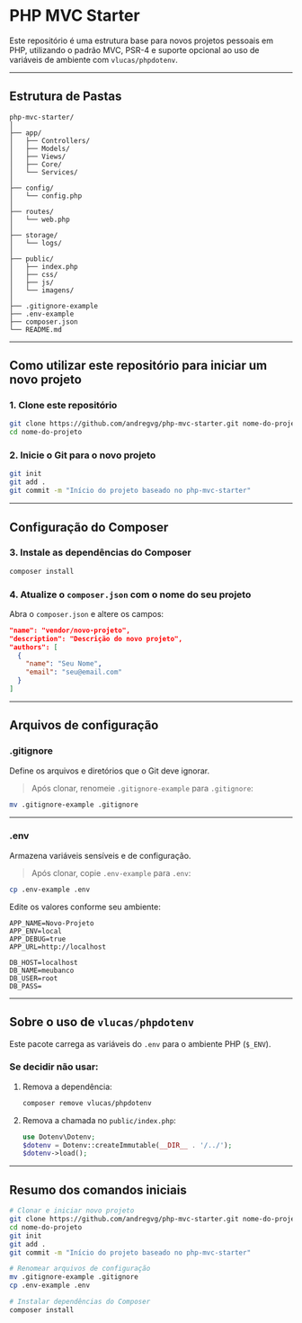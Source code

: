 # PHP MVC Starter

Este repositório é uma estrutura base para novos projetos pessoais em PHP, utilizando o padrão MVC, PSR-4 e suporte opcional ao uso de variáveis de ambiente com `vlucas/phpdotenv`.

---

## Estrutura de Pastas

```
php-mvc-starter/
│
├── app/
│   ├── Controllers/
│   ├── Models/
│   ├── Views/
│   ├── Core/
│   └── Services/
│
├── config/
│   └── config.php
│
├── routes/
│   └── web.php
│
├── storage/
│   └── logs/
│
├── public/
│   ├── index.php
│   ├── css/
│   ├── js/
│   └── imagens/
│
├── .gitignore-example
├── .env-example
├── composer.json
└── README.md
```

---

## Como utilizar este repositório para iniciar um novo projeto

### 1. Clone este repositório
```bash
git clone https://github.com/andregvg/php-mvc-starter.git nome-do-projeto
cd nome-do-projeto
```

### 2. Inicie o Git para o novo projeto
```bash
git init
git add .
git commit -m "Início do projeto baseado no php-mvc-starter"
```

---

## Configuração do Composer

### 3. Instale as dependências do Composer
```bash
composer install
```

### 4. Atualize o `composer.json` com o nome do seu projeto

Abra o `composer.json` e altere os campos:

```json
"name": "vendor/novo-projeto",
"description": "Descrição do novo projeto",
"authors": [
  {
    "name": "Seu Nome",
    "email": "seu@email.com"
  }
]
```

---

## Arquivos de configuração

### .gitignore

Define os arquivos e diretórios que o Git deve ignorar.

> Após clonar, renomeie `.gitignore-example` para `.gitignore`:
```bash
mv .gitignore-example .gitignore
```

---

### .env

Armazena variáveis sensíveis e de configuração.

> Após clonar, copie `.env-example` para `.env`:
```bash
cp .env-example .env
```

Edite os valores conforme seu ambiente:

```
APP_NAME=Novo-Projeto
APP_ENV=local
APP_DEBUG=true
APP_URL=http://localhost

DB_HOST=localhost
DB_NAME=meubanco
DB_USER=root
DB_PASS=
```

---

## Sobre o uso de `vlucas/phpdotenv`

Este pacote carrega as variáveis do `.env` para o ambiente PHP (`$_ENV`).

### Se decidir **não usar**:

1. Remova a dependência:
   ```bash
   composer remove vlucas/phpdotenv
   ```

2. Remova a chamada no `public/index.php`:
   ```php
   use Dotenv\Dotenv;
   $dotenv = Dotenv::createImmutable(__DIR__ . '/../');
   $dotenv->load();
   ```

---

## Resumo dos comandos iniciais

```bash
# Clonar e iniciar novo projeto
git clone https://github.com/andregvg/php-mvc-starter.git nome-do-projeto
cd nome-do-projeto
git init
git add .
git commit -m "Início do projeto baseado no php-mvc-starter"

# Renomear arquivos de configuração
mv .gitignore-example .gitignore
cp .env-example .env

# Instalar dependências do Composer
composer install
```
